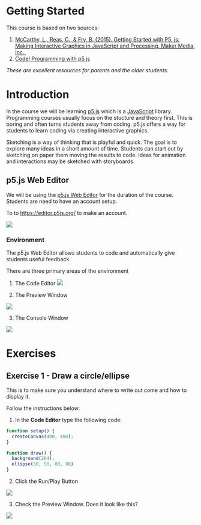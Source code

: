 # Getting Started
This course is based on two sources:

1. [McCarthy, L., Reas, C., & Fry, B. (2015). Getting Started with P5. js: Making Interactive Graphics in JavaScript and Processing. Maker Media, Inc..](https://p5js.org/books/)
2. [Code! Programming with p5.js](https://www.youtube.com/playlist?list=PLRqwX-V7Uu6Zy51Q-x9tMWIv9cueOFTFA)

*These are excellent resources for parents and the older students.*

# Introduction

In the course we will be learning [p5.js](https://p5js.org/) which is a [JavaScript](https://en.wikipedia.org/wiki/JavaScript) library. Programming courses usually focus on the stucture and theory first. This is boring and often turns students away from coding. p5.js offers a way for students to learn coding via creating interactive graphics. 

Sketching is a way of thinking that is playful and quick. The goal is to explore many ideas in a short amount of time. Students can start out by sketching on paper them moving the results to code. Ideas for animation and interactions may be sketched with storyboards.


## p5.js Web Editor

We will be using the [p5.js Web Editor](https://editor.p5js.org/) for the duration of the course. Students are need to have an account setup.

To to https://editor.p5js.org/ to make an account. 

![](p5js_web_editor_sign_up.gif)


### Environment

The p5.js Web Editor allows students to code and automatically give students useful feedback. 

There are three primary areas of the environment

1. The Code Editor
![](environ_sketch.png)

2. The Preview Window

![](environ_preview.png)

3. The Console Window

![](environ_console.png)


# Exercises
## Exercise 1 - Draw a circle/ellipse

This is to make sure you understand where to write out come and how to display it.

Follow the instructions below:

1. In the **Code Editor** type the following code:

```javascript
function setup() {
  createCanvas(400, 400);
}

function draw() {
  background(204);
  ellipse(50, 50, 80, 80)
}
```
2. Click the Run/Play Button

![](run_icon.png)

3. Check the Preview Window. Does it look like this?

![](example_1_output.png)
